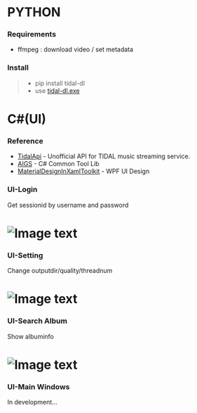 # PYTHON
### Requirements
  - ffmpeg : download video / set metadata
### Install
  >- pip install tidal-dl
  >- use [tidal-dl.exe] 
  

# C#(UI)
### Reference
* [TidalApi] - Unofficial API for TIDAL music streaming service. 
* [AIGS] - C# Common Tool Lib
* [MaterialDesignInXamlToolkit] - WPF UI Design

### UI-Login
Get sessionid by username and password 
# ![Image text](https://github.com/yaronzz/Tidal-Media-Downloader/raw/master/TIDALDL-UI/res/login.png) 
### UI-Setting
Change outputdir/quality/threadnum 
# ![Image text](https://github.com/yaronzz/Tidal-Media-Downloader/tree/master/TIDALDL-UI/res/setting.png) 
### UI-Search Album
Show albuminfo
# ![Image text](https://github.com/yaronzz/Tidal-Media-Downloader/tree/master/TIDALDL-UI/res/search.png) 
### UI-Main Windows
In development...


   [tidal-dl.exe]: <https://github.com/yaronzz/Tidal-Media-Downloader/tree/master/TIDALDL-PY/exe>
   [TidalApi]: <https://pypi.org/project/tidalapi/>
   [AIGS]: <https://github.com/yaronzz/AIGS>
   [MaterialDesignInXamlToolkit]: <https://github.com/MaterialDesignInXAML/MaterialDesignInXamlToolkit>
